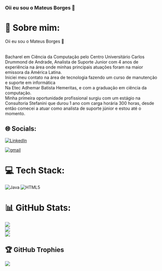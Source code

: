 ### Oii eu sou o Mateus Borges 👋



# 💫 Sobre mim:
Oii eu sou o Mateus Borges 👋<br><br><br>Bacharel em Ciência da Computação pelo Centro Universitário Carlos Drummond de Andrade, Analista de Suporte Junior com 4 anos de experiência na área onde minhas principais atuações foram na maior emissora da América Latina.<br>Iniciei meu contato na área de tecnologia fazendo um curso de manutenção e suporte em informática <br>Na Etec Adhemar Batista Hemeritas, e com a graduação em ciência da computação.<br>Minha primeira oportunidade profissional surgiu com um estágio na Consultoria Stefanini que durou 1 ano com carga horária 300 horas, desde então comecei a atuar como analista de suporte júnior e estou até o momento.


## 🌐 Socials:
[![LinkedIn](https://img.shields.io/badge/LinkedIn-%230077B5.svg?logo=linkedin&logoColor=white)](https://linkedin.com/in/https://www.linkedin.com/in/mateus-borges-ferreira/) 

[![gmail](https://img.shields.io/badge/Gmail-D14836?style=for-the-badge&logo=gmail&logoColor=white)](https://is.gd/nYPWf1
)

# 💻 Tech Stack:
![Java](https://img.shields.io/badge/java-%23ED8B00.svg?style=for-the-badge&logo=java&logoColor=white) ![HTML5](https://img.shields.io/badge/html5-%23E34F26.svg?style=for-the-badge&logo=html5&logoColor=white)
# 📊 GitHub Stats:
![](https://github-readme-stats.vercel.app/api?username=MateusBorges07&theme=blueberry&hide_border=false&include_all_commits=true&count_private=false)<br/>
![](https://github-readme-streak-stats.herokuapp.com/?user=MateusBorges07&theme=blueberry&hide_border=false)<br/>
![](https://github-readme-stats.vercel.app/api/top-langs/?username=MateusBorges07&theme=blueberry&hide_border=false&include_all_commits=true&count_private=false&layout=compact)

## 🏆 GitHub Trophies
![](https://github-profile-trophy.vercel.app/?username=MateusBorges07&theme=discord&no-frame=false&no-bg=false&margin-w=4)

<!-- Proudly created with GPRM ( https://gprm.itsvg.in ) -->




